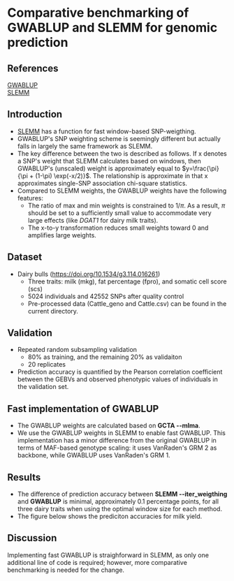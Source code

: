 # Comparative benchmarking of GWABLUP and SLEMM for genomic prediction

## References
[GWABLUP](https://gsejournal.biomedcentral.com/articles/10.1186/s12711-024-00881-y)  
[SLEMM](https://academic.oup.com/bioinformatics/article/39/3/btad127/7075542)

## Introduction
- [SLEMM](https://github.com/jiang18/slemm) has a function for fast window-based SNP-weigthing. 
- GWABLUP's SNP weighting scheme is seemingly different but actually falls in largely the same framework as SLEMM.
- The key difference between the two is described as follows. If x denotes a SNP's weight that SLEMM calculates based on windows, then GWABLUP's (unscaled) weight is approximately equal to $y=\frac{\pi}{\pi + (1-\pi) \exp(-x/2)}$. The relationship is approximate in that x approximates single-SNP association chi-square statistics.
- Compared to SLEMM weights, the GWABLUP weights have the following features:
  - The ratio of max and min weights is constrained to $1/\pi$. As a result, $\pi$ should be set to a sufficiently small value to accommodate very large effects (like *DGAT1* for dairy milk traits).
  - The x-to-y transformation reduces small weights toward 0 and amplifies large weights.

## Dataset
- Dairy bulls (https://doi.org/10.1534/g3.114.016261)
  - Three traits: milk (mkg), fat percentage (fpro), and somatic cell score (scs)
  - 5024 individuals and 42552 SNPs after quality control
  - Pre-processed data (Cattle_geno and Cattle.csv) can be found in the current directory.

## Validation
- Repeated random subsampling validation
  - 80% as training, and the remaining 20% as validaiton
  - 20 replicates
- Prediction accuracy is quantified by the Pearson correlation coefficient between the GEBVs and observed phenotypic values of individuals in the validation set. 

## Fast implementation of GWABLUP
- The GWABLUP weights are calculated based on **GCTA --mlma**.  
- We use the GWABLUP weights in SLEMM to enable fast GWABLUP. This implementation has a minor difference from the original GWABLUP in terms of MAF-based genotype scaling: it uses VanRaden's GRM 2 as backbone, while GWABLUP uses VanRaden's GRM 1.

## Results
- The difference of prediction accuracy between **SLEMM --iter_weigthing** and **GWABLUP** is minimal, approximately 0.1 percentage points, for all three dairy traits when using the optimal window size for each method.
- The figure below shows the prediciton accuracies for milk yield.

## Discussion
Implementing fast GWABLUP is straighforward in SLEMM, as only one additional line of code is required; however, more comparative benchmarking is needed for the change. 
